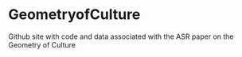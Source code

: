 # GeometryofCulture
Github site with code and data associated with the ASR paper on the Geometry of Culture
